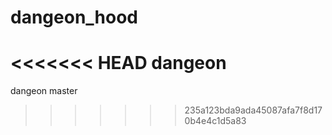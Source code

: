 # dangeon_hood
<<<<<<< HEAD
dangeon
=======
dangeon master
>>>>>>> 235a123bda9ada45087afa7f8d170b4e4c1d5a83
